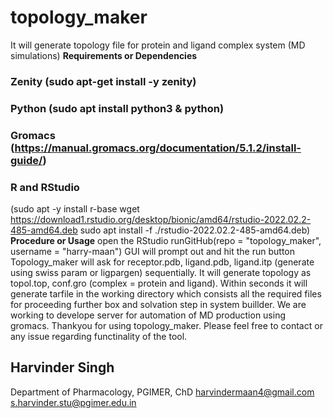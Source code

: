 # topology_maker
It will generate topology file for protein and ligand complex system (MD simulations)
**Requirements or Dependencies**
### Zenity (sudo apt-get install -y zenity)
### Python (sudo apt install python3 & python)
### Gromacs (https://manual.gromacs.org/documentation/5.1.2/install-guide/)
### R and RStudio 
(sudo apt -y install r-base 
wget https://download1.rstudio.org/desktop/bionic/amd64/rstudio-2022.02.2-485-amd64.deb
sudo apt install -f ./rstudio-2022.02.2-485-amd64.deb)
**Procedure or Usage**
open the RStudio
runGitHub(repo = "topology_maker", username = "harry-maan")
GUI will prompt out and hit the run button
Topology_maker will ask for receptor.pdb, ligand.pdb, ligand.itp (generate using swiss param or ligpargen) sequentially.
It will generate topology as topol.top, conf.gro (complex = protein and ligand).
Within seconds it will generate tarfile in the working directory which consists all the required files for proceeding further box and solvation step in system buillder.
We are working to develope server for automation of MD production using gromacs.
Thankyou for using topology_maker.
Please feel free to contact or any issue regarding functinality of the tool.
## Harvinder Singh
Department of Pharmacology, PGIMER, ChD
harvindermaan4@gmail.com
s.harvinder.stu@pgimer.edu.in
